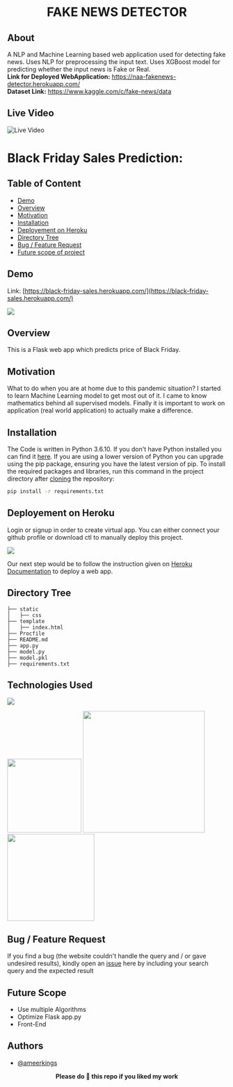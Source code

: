 <div align="center">
    <h1>FAKE NEWS DETECTOR</h1>
</div>

## About
A NLP and Machine Learning based web application used for detecting fake news. Uses NLP for preprocessing the input text. Uses XGBoost model for predicting whether the input news is Fake or Real. <br>
<b>Link for Deployed WebApplication:</b> https://naa-fakenews-detector.herokuapp.com/ <br>
<b>Dataset Link:</b> https://www.kaggle.com/c/fake-news/data

## Live Video
![Live Video](https://github.com/ameerkings123/FakeNews_Detector/blob/main/GIF-210625_184637.gif)
# Black Friday Sales Prediction: 

## Table of Content
  * [Demo](#demo)
  * [Overview](#overview)
  * [Motivation](#motivation)
  * [Installation](#installation)
  * [Deployement on Heroku](#deployement-on-heroku)
  * [Directory Tree](#directory-tree)
  * [Bug / Feature Request](#bug---feature-request)
  * [Future scope of project](#future-scope)


## Demo
Link: [https://black-friday-sales.herokuapp.com/](https://black-friday-sales.herokuapp.com/)

[![](https://github.com/ameerkings123/Black_Friday_Sales/blob/master/Readme/WebApp.gif)](https://black-friday-sales.herokuapp.com/)

## Overview
This is a Flask web app which predicts price of Black Friday.

## Motivation
What to do when you are at home due to this pandemic situation? I started to learn Machine Learning model to get most out of it. I came to know mathematics behind all supervised models. Finally it is important to work on application (real world application) to actually make a difference.

## Installation
The Code is written in Python 3.6.10. If you don't have Python installed you can find it [here](https://www.python.org/downloads/). If you are using a lower version of Python you can upgrade using the pip package, ensuring you have the latest version of pip. To install the required packages and libraries, run this command in the project directory after [cloning](https://www.howtogeek.com/451360/how-to-clone-a-github-repository/) the repository:
```bash
pip install -r requirements.txt
```

## Deployement on Heroku
Login or signup in order to create virtual app. You can either connect your github profile or download ctl to manually deploy this project.

[![](https://i.imgur.com/dKmlpqX.png)](https://heroku.com)

Our next step would be to follow the instruction given on [Heroku Documentation](https://devcenter.heroku.com/articles/getting-started-with-python) to deploy a web app.

## Directory Tree 
```
├── static 
│   ├── css
├── template
│   ├── index.html
├── Procfile
├── README.md
├── app.py
├── model.py
├── model.pkl
├── requirements.txt
```

## Technologies Used

![](https://forthebadge.com/images/badges/made-with-python.svg)

[<img target="_blank" src="https://flask.palletsprojects.com/en/1.1.x/_images/flask-logo.png" width=170>](https://flask.palletsprojects.com/en/1.1.x/) 
[<img target="_blank" src="https://number1.co.za/wp-content/uploads/2017/10/gunicorn_logo-300x85.png" width=280>](https://gunicorn.org) 
[<img target="_blank" src="https://scikit-learn.org/stable/_static/scikit-learn-logo-small.png" width=200>](https://scikit-learn.org/stable/) 


## Bug / Feature Request

If you find a bug (the website couldn't handle the query and / or gave undesired results), kindly open an [issue](https://github.com/ameerkings123/Black_Friday_Sales/issues) here by including your search query and the expected result

## Future Scope

* Use multiple Algorithms
* Optimize Flask app.py
* Front-End 
## Authors

- [@ameerkings](https://www.github.com/ameerkings123)


<div align="center">
<b>Please do 🌟 this repo if you liked my work</b>
</div>

  
